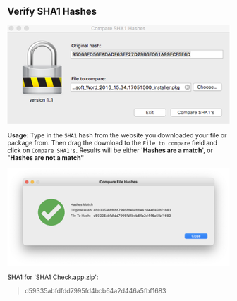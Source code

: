 ## Verify SHA1 Hashes

![001](support/001.png)

**Usage:**
Type in the `SHA1` hash from the website you downloaded your file or package from. Then drag the download to the `File to compare` field and click on `Compare SHA1's`. Results will be either '**Hashes are a match**', or "**Hashes are not a match"**

![001](support/002.png)


SHA1 for 'SHA1 Check.app.zip':
> d59335abfdfdd7995fd4bcb64a2d446a5fbf1683
